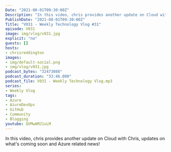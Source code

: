```yaml
---
Date: "2021-08-01T09:30:00Z"
Description: "In this video, chris provides another update on Cloud with Chris, updates on what's coming soon and Azure related news!"
PublishDate: "2021-08-01T09:30:00Z"
Title: "V031 - Weekly Technology Vlog #31"
episode: V031
image: img/vlog/v031.jpg
explicit: "no"
guests: []
hosts:
- chrisreddington
images:
- img/default-social.png
- img/vlog/v031.jpg
podcast_bytes: "32473088"
podcast_duration: "33:46.000"
podcast_file: V031 - Weekly Technology Vlog.mp3
series:
- Weekly Vlog
tags:
- Azure
- AzureDevOps
- GitHub
- Community
- Blogging
youtube: QVMwAMJ1uLM
---
```

In this video, chris provides another update on Cloud with Chris, updates on what's coming soon and Azure related news!